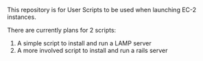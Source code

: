 This repository is for User Scripts to be used when launching EC-2 instances.

There are currently plans for 2 scripts:
1. A simple script to install and run a LAMP server
2. A more involved script to install and run a rails server
